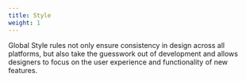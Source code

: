 ```yaml
---
title: Style
weight: 1
---
```

Global Style rules not only ensure consistency in design across all platforms, but also take the guesswork out of development and allows designers to focus on the user experience and functionality of new features. 